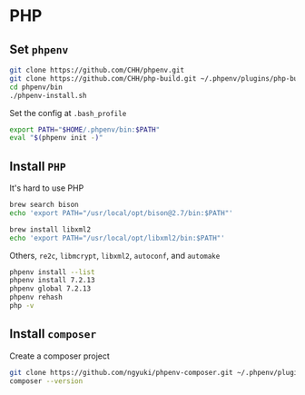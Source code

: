 # PHP

## Set `phpenv`

```bash
git clone https://github.com/CHH/phpenv.git
git clone https://github.com/CHH/php-build.git ~/.phpenv/plugins/php-build
cd phpenv/bin
./phpenv-install.sh
```

Set the config at `.bash_profile`

```bash
export PATH="$HOME/.phpenv/bin:$PATH"
eval "$(phpenv init -)"
```

## Install `PHP`

It's hard to use PHP

```bash
brew search bison
echo 'export PATH="/usr/local/opt/bison@2.7/bin:$PATH"'

brew install libxml2
echo 'export PATH="/usr/local/opt/libxml2/bin:$PATH"'
```

Others, `re2c`, `libmcrypt`, `libxml2`, `autoconf`, and `automake`

```bash
phpenv install --list
phpenv install 7.2.13
phpenv global 7.2.13
phpenv rehash
php -v
```

## Install `composer`

Create a composer project

```bash
git clone https://github.com/ngyuki/phpenv-composer.git ~/.phpenv/plugins/phpenv-composer
composer --version
```
